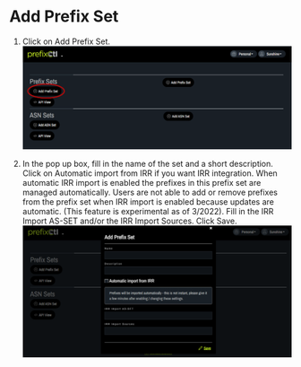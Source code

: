 # Add Prefix Set

1. Click on Add Prefix Set.
   ![](img/step1.png)

   
2. In the pop up box, fill in the name of the set and a short description. Click on Automatic import from IRR if you want IRR integration. When automatic IRR import is enabled the prefixes in this prefix set are managed automatically. Users are not able to add or remove prefixes from the prefix set when IRR import is enabled because updates are automatic. (This feature is experimental as of 3/2022). Fill in the IRR Import AS-SET and/or the IRR Import Sources. Click Save.
   ![](img/step2.png)

